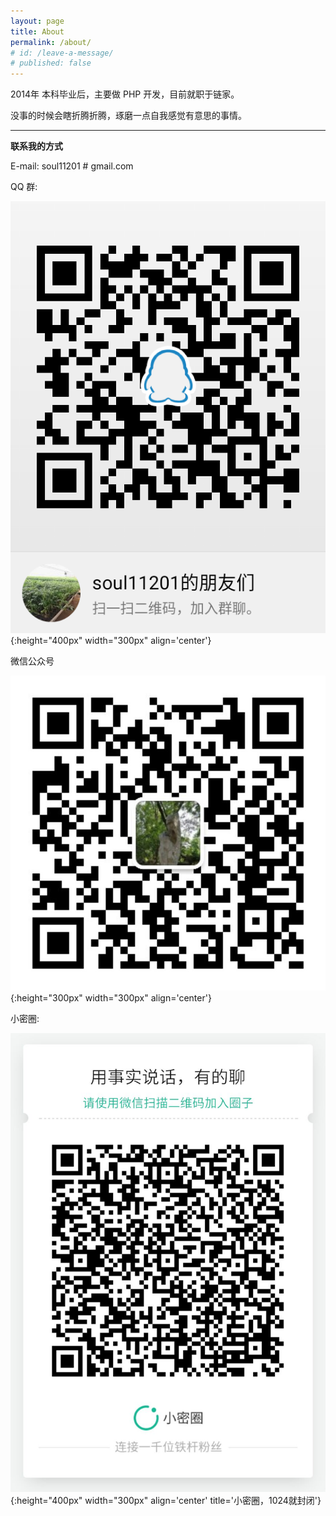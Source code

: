 ```yaml
---
layout: page
title: About
permalink: /about/
# id: /leave-a-message/
# published: false
---
```


2014年 本科毕业后，主要做 PHP 开发，目前就职于链家。

没事的时候会瞎折腾折腾，琢磨一点自我感觉有意思的事情。

---


__联系我的方式__

E-mail: soul11201 # gmail.com

QQ 群: 

![](/assets/qqgroup.png){:height="400px" width="300px" align='center'}


微信公众号

![](/assets/wechat_mp.jpg){:height="300px" width="300px" align='center'}


小密圈:

![小密圈](/assets/xiaomiquan.jpg){:height="400px" width="300px" align='center' title='小密圈，1024就封闭'}




<!-- {% include comments/duoshuo.html  %} -->
